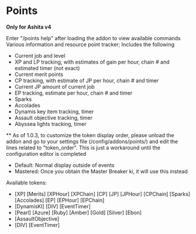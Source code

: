 # Points
**Only for Ashita v4**

Enter "/points help" after loading the addon to view available commands
Various information and resource point tracker; Includes the following
- Current job and level
- XP and LP tracking, with estimates of gain per hour, chain # and estimated timer (not exact)
- Current merit points
- CP tracking, with estimate of JP per hour, chain # and timer
- Current JP amount of current job
- EP tracking, estimate per hour, chain # and timer
- Sparks
- Accolades
- Dynamis key item tracking, timer
- Assault objective tracking, timer
- Abyssea lights tracking, timer

** As of 1.0.3, to customize the token display order, please unload the addon and go to your settings file (/config/addons/points/) and edit the lines related to "token_order". This is just a workaround until the configuration editor is completed
- Default: Normal display outside of events
- Mastered: Once you obtain the Master Breaker ki, it will use this instead

Available tokens:
- [XP] [Merits] [XPHour] [XPChain] [CP] [JP] [JPHour] [CPChain] [Sparks] [Accolades] [EP] [EPHour] [EPChain]
- [DynamisKI] [DIV] [EventTimer]
- [Pearl] [Azure] [Ruby] [Amber] [Gold] [Silver] [Ebon]
- [AssaultObjective]
- [DIV] [EventTimer]

